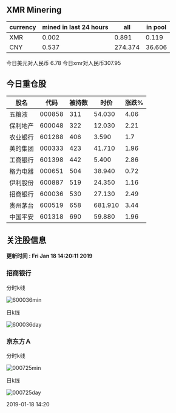 ## XMR Minering

|currency|mined in last 24 hours|all|in pool|
|---|---|---|---|
|XMR|0.002|0.891|0.119|
|CNY|0.537|274.374|36.606|

今日美元对人民币 6.78	今日xmr对人民币307.95


## 今日重仓股 

|股名|代码|被持数|时价|涨跌%|
|---|---|---|---|---|
|五粮液|000858|311|54.030|4.06|
|保利地产|600048|322|12.030|2.21|
|农业银行|601288|406|3.590|1.7|
|美的集团|000333|423|41.710|1.96|
|工商银行|601398|442|5.400|2.86|
|格力电器|000651|504|38.940|0.72|
|伊利股份|600887|519|24.350|1.16|
|招商银行|600036|530|27.130|2.49|
|贵州茅台|600519|658|681.910|3.44|
|中国平安|601318|690|59.880|1.96|

## 关注股信息
**更新时间 : Fri Jan 18 14:20:11 2019**
### 招商银行 
分时k线

![600036min](http://image.sinajs.cn/newchart/min/n/sh600036.gif)

日k线

![600036day](http://image.sinajs.cn/newchart/daily/n/sh600036.gif)

### 京东方Ａ 
分时k线

![000725min](http://image.sinajs.cn/newchart/min/n/sz000725.gif)

日k线

![000725day](http://image.sinajs.cn/newchart/daily/n/sz000725.gif)

2019-01-18 14:20